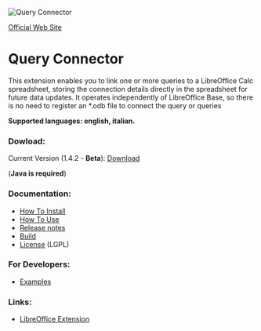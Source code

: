 ![Query Connector](https://raw.githubusercontent.com/balthier82/queryconnector/master/help/images/QueryConnector.png)

[Official Web Site](http://balthier82.github.io/queryconnector/)

# Query Connector

This extension enables you to link one or more queries to a LibreOffice Calc spreadsheet, storing the connection details directly in the spreadsheet for future data updates. It operates independently of LibreOffice Base, so there is no need to register an *.odb file to connect the query or queries

**Supported languages: english, italian.**

### Dowload:

Current Version (1.4.2 - **Beta**): [Download](https://github.com/balthier82/queryconnector/raw/master/versions/queryconnector_1.4.2.oxt)

(**Java is required**)

### Documentation:

* [How To Install](https://github.com/balthier82/queryconnector/blob/master/help/HowToInstall.md)
* [How To Use](https://github.com/balthier82/queryconnector/blob/master/help/HowToUse.md)
* [Release notes](https://github.com/balthier82/queryconnector/blob/master/help/ReleaseNotes.md)
* [Build](https://github.com/balthier82/queryconnector/blob/master/help/Build.md)
* [License](https://github.com/balthier82/queryconnector/blob/master/help/License.md) (LGPL)

### For Developers:
* [Examples](https://github.com/balthier82/queryconnector/blob/master/help/Examples.md)

### Links:

 * [LibreOffice Extension](http://extensions.libreoffice.org/extensions/queryconnector)



